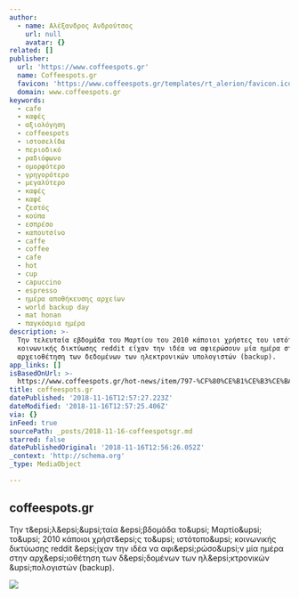 ```yaml
---
author:
  - name: Αλέξανδρος Ανδρούτσος
    url: null
    avatar: {}
related: []
publisher:
  url: 'https://www.coffeespots.gr'
  name: Coffeespots.gr
  favicon: 'https://www.coffeespots.gr/templates/rt_alerion/favicon.ico'
  domain: www.coffeespots.gr
keywords:
  - cafe
  - καφές
  - αξιολόγηση
  - coffeespots
  - ιστοσελίδα
  - περιοδικό
  - ραδιόφωνο
  - ομορφότερο
  - γρηγορότερο
  - μεγαλύτερο
  - καφές
  - καφέ
  - ζεστός
  - κούπα
  - εσπρέσο
  - καπουτσίνο
  - caffe
  - coffee
  - cafe
  - hot
  - cup
  - capuccino
  - espresso
  - ημέρα αποθήκευσης αρχείων
  - world backup day
  - mat honan
  - παγκόσμια ημέρα
description: >-
  Την τελευταία εβδομάδα του Μαρτίου του 2010 κάποιοι χρήστες του ιστότοπου
  κοινωνικής δικτύωσης reddit είχαν την ιδέα να αφιερώσουν μία ημέρα στην
  αρχειοθέτηση των δεδομένων των ηλεκτρονικών υπολογιστών (backup).
app_links: []
isBasedOnUrl: >-
  https://www.coffeespots.gr/hot-news/item/797-%CF%80%CE%B1%CE%B3%CE%BA%CF%8C%CF%83%CE%BC%CE%B9%CE%B1-%CE%B7%CE%BC%CE%AD%CF%81%CE%B1-%CE%B1%CF%80%CE%BF%CE%B8%CE%AE%CE%BA%CE%B5%CF%85%CF%83%CE%B7%CF%82-%CE%B1%CF%81%CF%87%CE%B5%CE%AF%CF%89%CE%BD
title: coffeespots.gr
datePublished: '2018-11-16T12:57:27.223Z'
dateModified: '2018-11-16T12:57:25.406Z'
via: {}
inFeed: true
sourcePath: _posts/2018-11-16-coffeespotsgr.md
starred: false
datePublishedOriginal: '2018-11-16T12:56:26.052Z'
_context: 'http://schema.org'
_type: MediaObject

---
```

<article style=""><h1>coffeespots.gr</h1><p>Την τ&amp;epsi;λ&amp;epsi;&amp;upsi;ταία &amp;epsi;βδομάδα το&amp;upsi; Μαρτίο&amp;upsi; το&amp;upsi; 2010 κάποιοι χρήστ&amp;epsi;ς το&amp;upsi; ιστότοπο&amp;upsi; κοινωνικής δικτύωσης reddit &amp;epsi;ίχαν την ιδέα να αφι&amp;epsi;ρώσο&amp;upsi;ν μία ημέρα στην αρχ&amp;epsi;ιοθέτηση των δ&amp;epsi;δομένων των ηλ&amp;epsi;κτρονικών &amp;upsi;πολογιστών (backup).</p><img src="https://www.coffeespots.gr/media/k2/items/cache/5b74e738223d177a4030153c35f64896_XL.jpg" /></article>